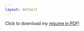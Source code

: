 ```yaml
---
layout: default
---
```

Click to download my <a href="/assets//Alfred_Long_Resume_Intern.pdf" download="/assets/Alfred_Long_Resume">resume in PDF</a>!
<object data="/assets/Alfred_Long_Resume_Intern.pdf" width="1000" height="1000" type='application/pdf'></object>